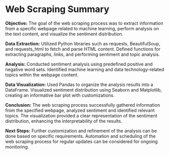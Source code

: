 # Web Scraping Summary

**Objective:**
The goal of the web scraping process was to extract information from a specific webpage related to machine learning, perform analysis on the text content, and visualize the sentiment distribution.

**Data Extraction:**
Utilized Python libraries such as requests, BeautifulSoup, and requests_html to fetch and parse HTML content.
Defined functions for extracting paragraphs, links, and performing sentiment and topic analysis.

**Analysis:**
Conducted sentiment analysis using predefined positive and negative word sets.
Identified machine learning and data technology-related topics within the webpage content.

**Data Visualization:**
Used Pandas to organize the analysis results into a DataFrame.
Visualized sentiment distribution using Seaborn and Matplotlib, creating an informative bar plot with customizations.

**Conclusion:**
The web scraping process successfully gathered information from the specified webpage, analyzed sentiment and identified relevant topics.
The visualization provided a clear representation of the sentiment distribution, enhancing the interpretability of the results.

**Next Steps:**
Further customization and refinement of the analysis can be done based on specific requirements.
Automation and scheduling of the web scraping process for regular updates can be considered for ongoing monitoring.

